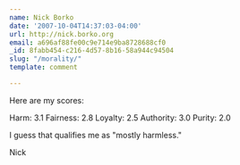 ```yaml
---
name: Nick Borko
date: '2007-10-04T14:37:03-04:00'
url: http://nick.borko.org
email: a696af88fe00c9e714e9ba8728688cf0
_id: 8fabb454-c216-4d57-8b16-58a944c94504
slug: "/morality/"
template: comment

---
```


Here are my scores:

Harm:      3.1
Fairness:  2.8
Loyalty:   2.5
Authority: 3.0
Purity:    2.0

I guess that qualifies me as "mostly harmless."

Nick
